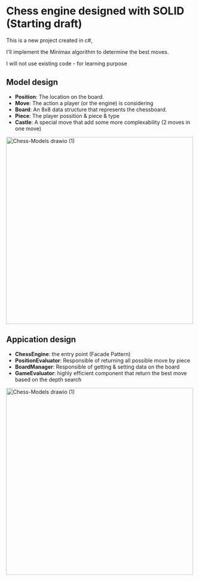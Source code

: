 # Chess engine designed with SOLID (Starting draft)

This is a new project created in c#, 

I'll implement the Minimax algorithm to determine the best moves. 

I will not use existing code - for learning purpose

## Model design 
- **Position**: The location on the board.
- **Move**: The action a player (or the engine) is considering
- **Board**: An 8x8 data structure that represents the chessboard.
- **Piece**: The player possition & piece & type
- **Castle**: A special move that add some more complexability (2 moves in one move)

<img width="500" alt="Chess-Models drawio (1)" src="https://github.com/user-attachments/assets/8a469c1d-837c-4deb-b516-23ffdf1d7871">



## Appication design 
- **ChessEngine**: the entry point (Facade Pattern)
- **PositionEvaluator**: Responsible of returning all possible move by piece
- **BoardManager**: Responsible of getting & setting data on the board
- **GameEvaluator**: highly efficient component that return the best move based on the depth search
  
<img width="500" alt="Chess-Models drawio (1)" src="https://github.com/user-attachments/assets/571ae7bd-f20b-4174-8341-4b0993db5d57">


